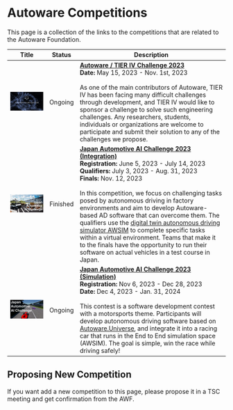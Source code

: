 # Autoware Competitions

This page is a collection of the links to the competitions that are related to the Autoware Foundation.

|                             Title                             | Status  | Description                                                                                                                                                                                                                                                                                                                                                                                                                                                                                                                                                                                                                                                                                 |
| :-----------------------------------------------------------: | :-----: | ------------------------------------------------------------------------------------------------------------------------------------------------------------------------------------------------------------------------------------------------------------------------------------------------------------------------------------------------------------------------------------------------------------------------------------------------------------------------------------------------------------------------------------------------------------------------------------------------------------------------------------------------------------------------------------------- |
| <img src="images/autoware_challenge_2023.png" width = 640px > | Ongoing | **[Autoware / TIER IV Challenge 2023](https://autoware.org/autoware-challenge-2023)** <br> **Date:** May 15, 2023 - Nov. 1st, 2023 <br><br> As one of the main contributors of Autoware, TIER IV has been facing many difficult challenges through development, and TIER IV would like to sponsor a challenge to solve such engineering challenges. Any researchers, students, individuals or organizations are welcome to participate and submit their solution to any of the challenges we propose.                                                                                                                                                                                       |
|    <img src="images/ai_challenge_2023.png" width = 640px >    | Finished | **[Japan Automotive AI Challenge 2023 (Integration)](https://www.jsae.or.jp/jaaic/2023_summary.php)** <br> **Registration:** June 5, 2023 - July 14, 2023 <br>**Qualifiers:** July 3, 2023 - Aug. 31, 2023 <br>**Finals:** Nov. 12, 2023<br><br> In this competition, we focus on challenging tasks posed by autonomous driving in factory environments and aim to develop Autoware-based AD software that can overcome them. The qualifiers use the [digital twin autonomous driving simulator AWSIM](https://tier4.github.io/AWSIM/) to complete specific tasks within a virtual environment. Teams that make it to the finals have the opportunity to run their software on actual vehicles in a test course in Japan. |
|    <img src="images/ai_challenge2023-racing.jpg" width = 640px >    | Ongoing | **[Japan Automotive AI Challenge 2023 (Simulation)](https://www.jsae.or.jp/jaaic/2023_simulation.php)** <br> **Registration:** Nov 6, 2023 - Dec 28, 2023 <br>**Date:** Dec 4, 2023 - Jan. 31, 2024 <br><br> This contest is a software development contest with a motorsports theme. Participants will develop autonomous driving software based on [Autoware.Universe](https://github.com/autowarefoundation/autoware.universe), and integrate it into a racing car that runs in the End to End simulation space (AWSIM). The goal is simple, win the race while driving safely! |

## Proposing New Competition

If you want add a new competition to this page, please propose it in a TSC meeting and get confirmation from the AWF.

